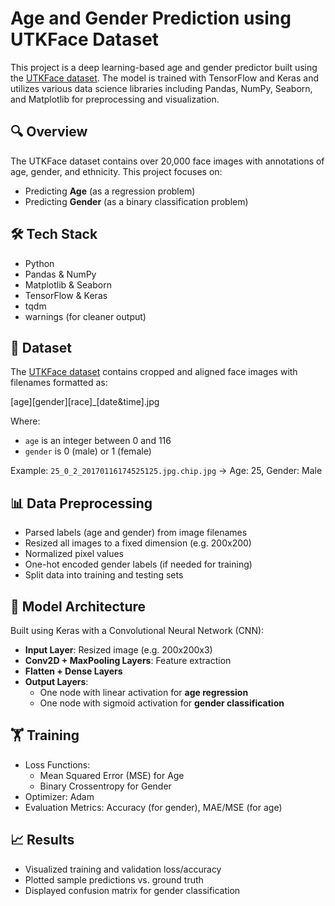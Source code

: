 # Age and Gender Prediction using UTKFace Dataset

This project is a deep learning-based age and gender predictor built using the [UTKFace dataset](https://www.kaggle.com/datasets/jangedoo/utkface-new). The model is trained with TensorFlow and Keras and utilizes various data science libraries including Pandas, NumPy, Seaborn, and Matplotlib for preprocessing and visualization.

## 🔍 Overview

The UTKFace dataset contains over 20,000 face images with annotations of age, gender, and ethnicity. This project focuses on:

- Predicting **Age** (as a regression problem)
- Predicting **Gender** (as a binary classification problem)

## 🛠️ Tech Stack

- Python
- Pandas & NumPy
- Matplotlib & Seaborn
- TensorFlow & Keras
- tqdm
- warnings (for cleaner output)

## 📁 Dataset

The [UTKFace dataset](https://www.kaggle.com/datasets/jangedoo/utkface-new) contains cropped and aligned face images with filenames formatted as:

[age][gender][race]_[date&time].jpg


Where:
- `age` is an integer between 0 and 116
- `gender` is 0 (male) or 1 (female)

Example: `25_0_2_20170116174525125.jpg.chip.jpg` → Age: 25, Gender: Male

## 📊 Data Preprocessing

- Parsed labels (age and gender) from image filenames
- Resized all images to a fixed dimension (e.g. 200x200)
- Normalized pixel values
- One-hot encoded gender labels (if needed for training)
- Split data into training and testing sets

## 🧠 Model Architecture

Built using Keras with a Convolutional Neural Network (CNN):

- **Input Layer**: Resized image (e.g. 200x200x3)
- **Conv2D + MaxPooling Layers**: Feature extraction
- **Flatten + Dense Layers**
- **Output Layers**:
  - One node with linear activation for **age regression**
  - One node with sigmoid activation for **gender classification**

## 🏋️ Training

- Loss Functions:
  - Mean Squared Error (MSE) for Age
  - Binary Crossentropy for Gender
- Optimizer: Adam
- Evaluation Metrics: Accuracy (for gender), MAE/MSE (for age)

## 📈 Results

- Visualized training and validation loss/accuracy
- Plotted sample predictions vs. ground truth
- Displayed confusion matrix for gender classification
